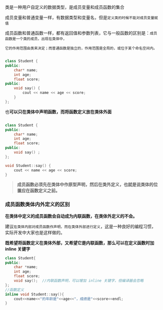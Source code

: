 类是一种用户自定义的数据类型，是成员变量和成员函数的集合

成员变量和普通变量一样，有数据类型和变量名，但是`定义类的时候不能对成员变量赋值`

成员函数和普通函数一样，都有返回值和参数列表，它与一般函数的区别是：`成员函数是一个类的成员，出现在类体中，`

`它的作用范围由类来决定；而普通函数是独立的，作用范围是全局的，或位于某个命名空间内。`

```c++

class Student {
public:
	char* name;
	int age;
	float score;
public:
	void say() {
		cout << name << age << score;
	}
};
```

也**可以只在类体中声明函数，而将函数定义放在类体外面**

```c++

class Student {
public:
	char* name;
	int age;
	float score;
public:
	void say() ;
};

void Student::say() {
	cout << name << age << score;
}
```

> **成员函数必须先在类体中作原型声明，然后在类外定义，也就是说类体的位置应在函数定义之前。**

### 成员函数类体内外定义的区别

**在类体中定义的成员函数会自动成为内联函数，在类体外定义的不会。**

建议`在类体内部对成员函数作声明，而在类体外部进行定义`，这是一种良好的编程习惯，实际开发中大家也是这样做的。

**既希望将函数定义在类体外部，又希望它是内联函数，那么可以在定义函数时加 inline 关键字**

```c++
class Student{
public:
    char *name;
    int age;
    float score;
    void say();  //内联函数声明，可以增加 inline 关键字，但编译器会忽略
};
//函数定义
inline void Student::say(){
    cout<<name<<"的年龄是"<<age<<"，成绩是"<<score<<endl;
}
```
